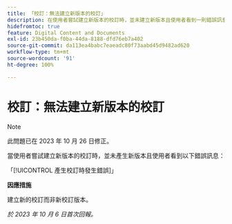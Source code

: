 ```yaml
---
title: 「校訂：無法建立新版本的校訂」
description: 在使用者嘗試建立新版本的校訂時，並未建立新版本且使用者看到一則錯誤訊息。
hidefromtoc: true
feature: Digital Content and Documents
exl-id: 23b450da-f0ba-44da-8188-dfd76eb7a402
source-git-commit: da113ea4babc7eaeadc80f73aabd45d9482ad620
workflow-type: tm+mt
source-wordcount: '91'
ht-degree: 100%

---
```


# 校訂：無法建立新版本的校訂

>[!NOTE]
>
>此問題已在 2023 年 10 月 26 日修正。

當使用者嘗試建立新版本的校訂時，並未產生新版本且使用者看到以下錯誤訊息：

「[!UICONTROL 產生校訂時發生錯誤]」

**因應措施**

建立新的校訂而非新校訂版本。

_於 2023 年 10 月 6 日首次回報。_
